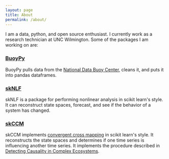 ```yaml
---
layout: page
title: About
permalink: /about/
---
```


I am a data, python, and open source enthusiast. I currently work as a research technician at UNC Wilmington. Some of the packages I am working on are:

### [BuoyPy][buoypy-gh]

BuoyPy pulls data from the [National Data Buoy Center][ndbc], cleans it, and puts it into pandas dataframes.

### [skNLF][sknlf-gh]

skNLF is a package for performing nonlinear analysis in scikit learn's style. It can reconstruct state spaces, forecast, and see if the behavior of a system has changed.

### [skCCM][skccm-gh]

skCCM implements [convergent cross mapping][ccm-wiki] in scikit learn's style. It reconstructs the state spaces and determines if one time series is influencing another time series. It implements the procedure described in [Detecting Causality in Complex Ecosystems][ccm-paper].

[buoypy-gh]: https://github.com/NickC1/buoypy
[ndbc]: http://www.ndbc.noaa.gov/
[sknlf-gh]: https://github.com/NickC1/skNLF
[skccm-gh]: https://github.com/NickC1/skCCM
[ccm-wiki]: https://www.wikiwand.com/en/Convergent_cross_mapping
[ccm-paper]: http://science.sciencemag.org/content/338/6106/496



